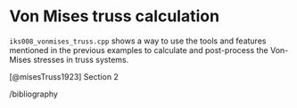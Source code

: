 <!--
SPDX-FileCopyrightText: 2022 The Ikarus Developers mueller@ibb.uni-stuttgart.de
SPDX-License-Identifier: CC-BY-SA-4.0
-->

# Von Mises truss calculation  
`iks008_vonmises_truss.cpp` shows a way to use the tools and features mentioned in the previous examples to calculate
and post-process the Von-Mises stresses in truss systems.

[@misesTruss1923] Section 2

/bibliography